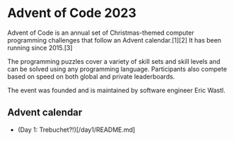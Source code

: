 # Advent of Code 2023

Advent of Code is an annual set of Christmas-themed computer programming challenges that follow an Advent calendar.[1][2] It has been running since 2015.[3]

The programming puzzles cover a variety of skill sets and skill levels and can be solved using any programming language. Participants also compete based on speed on both global and private leaderboards.

The event was founded and is maintained by software engineer Eric Wastl. 

## Advent calendar

- (Day 1: Trebuchet?!)[/day1/README.md]
